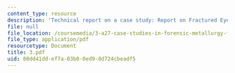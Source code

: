 ```yaml
---
content_type: resource
description: 'Technical report on a case study: Report on Fractured Eyebolt.'
file: null
file_location: /coursemedia/3-a27-case-studies-in-forensic-metallurgy-fall-2007/80dd41ddef7a03b00ed90d724cbeadf5_3.pdf
file_type: application/pdf
resourcetype: Document
title: 3.pdf
uid: 80dd41dd-ef7a-03b0-0ed9-0d724cbeadf5
---
```

